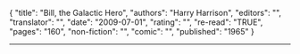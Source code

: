 {
"title": "Bill, the Galactic Hero",
"authors": "Harry Harrison",
"editors": "",
"translator": "",
"date": "2009-07-01",
"rating": "",
"re-read": "TRUE",
"pages": "160",
"non-fiction": "",
"comic": "",
"published": "1965"
}

---
